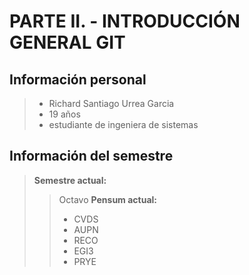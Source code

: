 # PARTE II. - INTRODUCCIÓN GENERAL GIT
## Información personal
> * Richard Santiago Urrea Garcia
> * 19 años
> * estudiante de ingeniera de sistemas

## Información del semestre
> **Semestre actual:**
>> Octavo
> **Pensum actual:**
>> * CVDS
>> * AUPN
>> * RECO
>> * EGI3
>> * PRYE

